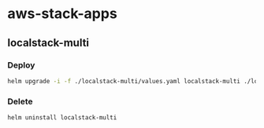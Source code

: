# aws-stack-apps

## localstack-multi

### Deploy

```bash
helm upgrade -i -f ./localstack-multi/values.yaml localstack-multi ./localstack-multi --namespace ops
```

### Delete

```bash
helm uninstall localstack-multi
```